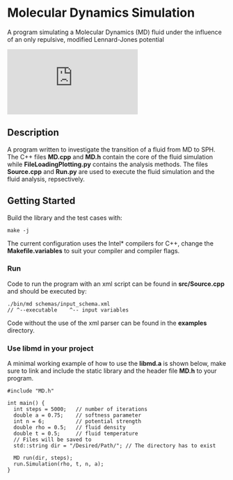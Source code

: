 # Molecular Dynamics Simulation

A program simulating a Molecular Dynamics (MD) fluid under the influence of an only repulsive, modified Lennard-Jones potential

![first eq](http://latex.codecogs.com/gif.latex?%5Cphi_%7Bij%7D%20%28r%29%20%3D%20%5Cvarepsilon%5Cbigg%28%5Cdfrac%7B%5Csigma%7D%7B%28r%5E%7B2%7D%20&plus;%20A%29%7D%5Cbigg%29%5E%5Cfrac%7Bn%7D%7B2%7D)


## Description
A program written to investigate the transition of a fluid from MD to SPH. The C++ files **MD.cpp** and **MD.h** contain the core of the fluid simulation while **FileLoadingPlotting.py** contains the analysis methods. The files **Source.cpp** and **Run.py** are used to execute the fluid simulation and the fluid analysis, repsectively.

## Getting Started
Build the library and the test cases with:
```
make -j
```
The current configuration uses the Intel* compilers for C++, change the **Makefile.variables** to suit your compiler and compiler flags.


### Run
Code to run the program with an xml script can be found in **src/Source.cpp** and should be executed by:
```
./bin/md schemas/input_schema.xml
// ^--executable    ^-- input variables
```
Code without the use of the xml parser can be found in the **examples** directory.

### Use libmd in your project
A minimal working example of how to use the **libmd.a** is shown below, make sure to link and include the static library and the header file **MD.h** to your program.

```
#include "MD.h"

int main() {
  int steps = 5000;   // number of iterations
  double a = 0.75;    // softness parameter
  int n = 6;          // potential strength
  double rho = 0.5;   // fluid density
  double t = 0.5;     // fluid temperature
  // Files will be saved to
  std::string dir = "/Desired/Path/"; // The directory has to exist
  
  MD run(dir, steps);
  run.Simulation(rho, t, n, a);
}
```
